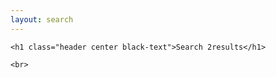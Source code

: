 ```yaml
---
layout: search
---
```

<div class="section no-pad-bot" id="index-banner">
  <div class="container" >

    <h1 class="header center black-text">Search 2results</h1>
    
    <br>
  </div>
</div>


<div class="row">
<ul id="search-results"></ul>
</div>


<script>
  window.store = {
    {% for post in site.posts %}


      "{{ post.url | slugify }}": {
        "title": "{{ post.title | xml_escape }}",
        "author": "{{ post.author | xml_escape }}",
        "category": "{{ post.category | xml_escape }}",
        "content": {{ post.content | strip_html | strip_newlines | jsonify }},
        "url": "{{ post.url | xml_escape }}"
      }

      {% unless forloop.last %},{% endunless %}
    {% endfor %}
  };
</script>
<script src="{{ site.url }}/assets/js/lunr.min.js"></script>
<script src="{{ site.url }}/assets/js/search.js"></script>
